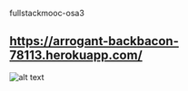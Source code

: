 fullstackmooc-osa3

## https://arrogant-backbacon-78113.herokuapp.com/

![alt text](https://i.imgur.com/YXndkO9.png)